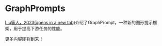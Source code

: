 # GraphPrompts

[Liu等人，2023(opens in a new tab)](https://arxiv.org/abs/2302.08043)介绍了GraphPrompt，一种新的图形提示框架，用于提高下游任务的性能。

更多内容即将到来！